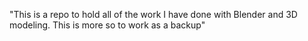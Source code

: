 "This is a repo to hold all of the work I have done with Blender and 3D modeling. This is more so to work as a backup" 
